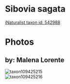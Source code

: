 
Sibovia sagata
==============
  
[iNaturalist taxon id: 542988](https://www.inaturalist.org/taxa/542988)
# Photos

## by: Malena Lorente
  
![taxon109425215](https://inaturalist-open-data.s3.amazonaws.com/photos/117272764/medium.jpg)  
![taxon109425216](https://inaturalist-open-data.s3.amazonaws.com/photos/117272756/medium.jpg)
